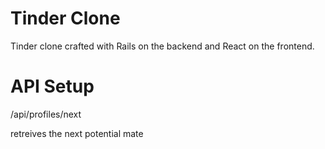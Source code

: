 # Tinder Clone

Tinder clone crafted with Rails on the backend and React on the frontend.

# API Setup

/api/profiles/next 

retreives the next potential mate
